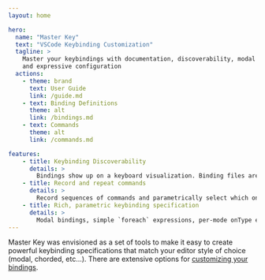 ```yaml
---
layout: home

hero:
  name: "Master Key"
  text: "VSCode Keybinding Customization"
  tagline: >
    Master your keybindings with documentation, discoverability, modal bindings, macros
    and expressive configuration
  actions:
    - theme: brand
      text: User Guide
      link: /guide.md
    - text: Binding Definitions
      theme: alt
      link: /bindings.md
    - text: Commands
      theme: alt
      link: /commands.md

features:
    - title: Keybinding Discoverability
      details: >
        Bindings show up on a keyboard visualization. Binding files are literate TOML that is converted into markdown documentation. Multi-key sequences reveal a popup list of suggested keybinding completions (ala Kakaune / Helix / LazyVim).
    - title: Record and repeat commands
      details: >
        Record sequences of commands and parametrically select which ones to replay.
    - title: Rich, parametric keybinding specification
      details: >
        Modal bindings, simple `foreach` expressions, per-mode onType events, expression evaluation, cross-command state management
---
```


<!-- TODO: image? -->

Master Key was envisioned as a set of tools to make it easy to create powerful keybinding specifications that match your editor style of choice (modal, chorded, etc...). There are extensive options for [customizing your bindings](guide#customizing-bindings).
